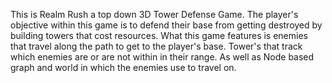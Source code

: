 This is Realm Rush a top down 3D Tower Defense Game. The player's objective within this game is to defend their base from getting destroyed by building towers that cost resources.
What this game features is enemies that travel along the path to get to the player's base. Tower's that track which enemies are or are not within in their range. As well as Node based
graph and world in which the enemies use to travel on.
